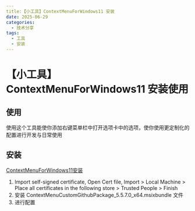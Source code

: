 ```yaml
---
title:【小工具】ContextMenuForWindows11 安装
date: 2025-06-29
categories:
  - 技术分享
tags:
  - 工具
  - 安装
---
```



# 【小工具】ContextMenuForWindows11 安装使用

## 使用

使用这个工具能使你添加右键菜单栏中打开选项卡中的选项，使你使用更定制化的配置进行开发与日常使用

## 安装

[ContextMenuForWindows11安装](https://github.com/ikas-mc/ContextMenuForWindows11/releases/download/5.5.7.0/ContextMenuCustom-CMC_GITHUB_RELEASE-x64.zip)

1. lmport self-signed certificate, Open Cert file, lmport > Local Machine > Place all certificates in the following store >
Trusted People > Finish
2. 安装 ContextMenuCustomGithubPackage_5.5.7.0_x64.msixbundle 文件
3. 进行配置
